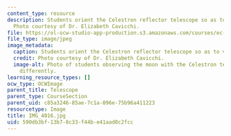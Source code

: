 ```yaml
---
content_type: resource
description: Students orient the Celestron reflector telescope so as to view the moon.
  Photo courtesy of Dr. Elizabeth Cavicchi.
file: https://ol-ocw-studio-app-production.s3.amazonaws.com/courses/ec-050-recreate-experiments-from-history-inform-the-future-from-the-past-galileo-january-iap-2010/590db3bf13b78c33f44be41aad0c2fcc_IMG_4016.jpg
file_type: image/jpeg
image_metadata:
  caption: Students orient the Celestron reflector telescope so as to view the moon.
  credit: Photo courtesy of Dr. Elizabeth Cavicchi.
  image-alt: Photo of students observing the moon with the Celestron telescope oriented
    differently.
learning_resource_types: []
ocw_type: OCWImage
parent_title: Telescope
parent_type: CourseSection
parent_uid: c85a3246-85ae-7c1a-096e-75b96a411223
resourcetype: Image
title: IMG_4016.jpg
uid: 590db3bf-13b7-8c33-f44b-e41aad0c2fcc
---
```

